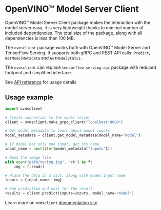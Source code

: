 # OpenVINO&trade; Model Server Client

OpenVINO&trade; Model Server Client package makes the interaction with the model server easy. It is very lightweight thanks to minimal number of included dependencies. The total size of the package, along with all dependencies is less than 100 MB.


The `ovmsclient` package works both with OpenVINO&trade; Model Server and TensorFlow Serving. It supports both gRPC and REST API calls: `Predict`, `GetModelMetadata` and `GetModelStatus`.


The `ovmsclient` can replace `tensorflow-serving-api` package with reduced footprint and simplified interface.


See [API reference](https://github.com/openvinotoolkit/model_server/blob/releases/2022/2/client/python/ovmsclient/lib/docs/README.md) for usage details.


## Usage example

```python
import ovmsclient

# Create connection to the model server
client = ovmsclient.make_grpc_client("localhost:9000")

# Get model metadata to learn about model inputs
model_metadata = client.get_model_metadata(model_name="model")

# If model has only one input, get its name
input_name = next(iter(model_metadata["inputs"]))

# Read the image file
with open("path/to/img.jpg", 'rb') as f:
    img = f.read()

# Place the data in a dict, along with model input name
inputs = {input_name: img}

# Run prediction and wait for the result
results = client.predict(inputs=inputs, model_name="model")

```

Learn more on `ovmsclient` [documentation site](https://github.com/openvinotoolkit/model_server/tree/releases/2022/2/client/python/ovmsclient/lib).